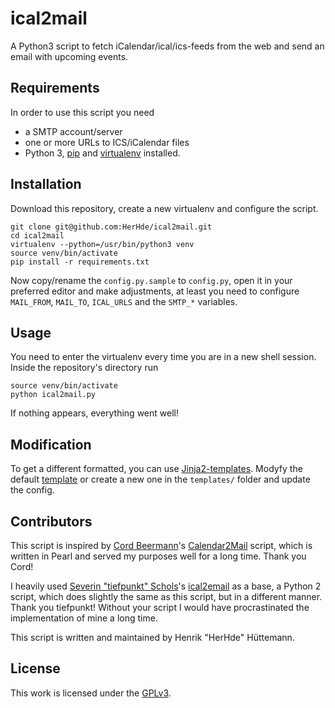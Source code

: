 # ical2mail
A Python3 script to fetch iCalendar/ical/ics-feeds from the web and send an email with upcoming events.

## Requirements
In order to use this script you need
- a SMTP account/server
- one or more URLs to ICS/iCalendar files
- Python 3, [pip](https://pip.pypa.io/en/stable/installing/) and [virtualenv](https://virtualenv.pypa.io/en/stable/installation/) installed.

## Installation
Download this repository, create a new virtualenv and configure the script.

    git clone git@github.com:HerHde/ical2mail.git
    cd ical2mail
    virtualenv --python=/usr/bin/python3 venv
    source venv/bin/activate
    pip install -r requirements.txt

Now copy/rename the `config.py.sample` to `config.py`, open it in your preferred editor and make adjustments, at least you need to configure `MAIL_FROM`, `MAIL_TO`, `ICAL_URLS` and the `SMTP_*` variables.

## Usage
You need to enter the virtualenv every time you are in a new shell session. Inside the repository's directory run 

    source venv/bin/activate
    python ical2mail.py

If nothing appears, everything went well!

## Modification
To get a different formatted, you can use [Jinja2-templates](http://jinja.pocoo.org/docs/latest/templates/). Modyfy the default [template](templates/plain.jinja) or create a new one in the `templates/` folder and update the config.

## Contributors
This script is inspired by [Cord Beermann](https://cord.de/cord-beermann)'s [Calendar2Mail](https://cord.de/selfmade) script, which is written in Pearl and served my purposes well for a long time. Thank you Cord!

I heavily used [Severin "tiefpunkt" Schols](http://tiefpunkt.com/)'s [ical2email](https://github.com/tiefpunkt/ical2email) as a base, a Python 2 script, which does slightly the same as this script, but in a different manner. Thank you tiefpunkt! Without your script I would have procrastinated the implementation of mine a long time.

This script is written and maintained by Henrik "HerHde" Hüttemann.
## License
This work is licensed under the [GPLv3](LICENSE).